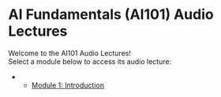 # AI Fundamentals (AI101) Audio Lectures

Welcome to the AI101 Audio Lectures!  
Select a module below to access its audio lecture:

- - [Module 1: Introduction](Audio%20Lectures/Module%201/1.0%20Overview/Module%201%20Introduction.html)

<!-- Add more modules as they become available -->